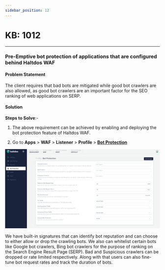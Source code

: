 ```yaml
---
sidebar_position: 12
---
```


# KB: 1012
-----------

### **Pre-Emptive bot protection of applications that are configured behind Haltdos WAF**

#### **Problem Statement**

The client requires that bad bots are mitigated while good bot crawlers are also allowed, as good bot crawlers are an important factor for the SEO ranking of web applications on SERP.

#### **Solution**

**Steps to Solve**:-

1. The above requirement can be achieved by enabling and deploying the bot protection feature of Haltdos WAF.

2. Go to **Apps** > **WAF** > **Listener** > **Profile** > [**Bot Protection**](../../enterprise/waf/listener/profiles/bot.md)

![kb:1012](/img/waf/v7/kb/bot_kb_1012_1.png)

We have built-in signatures that can identify bot reputation and can choose to either allow or drop the crawling bots. We also can whitelist certain bots like Google bot crawlers, Bing bot crawlers for the purpose of ranking on the Search Engine Result Page (SERP).
Bad and Suspicious crawlers can be dropped or rate limited respectively. Along with that users can also fine-tune bot request rates and track the duration of bots. 